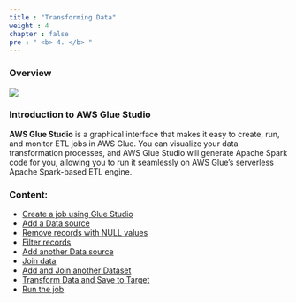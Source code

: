 ```yaml
---
title : "Transforming Data"
weight : 4
chapter : false
pre : " <b> 4. </b> "
---
```


### Overview
![](../images/4.transforming/0.png)

### Introduction to AWS Glue Studio
**AWS Glue Studio** is a graphical interface that makes it easy to create, run, and monitor ETL jobs in AWS Glue. You can visualize your data transformation processes, and AWS Glue Studio will generate Apache Spark code for you, allowing you to run it seamlessly on AWS Glue’s serverless Apache Spark-based ETL engine.

### Content:

   - [Create a job using Glue Studio](4.1_create_A_Job/)
   - [Add a Data source](4.2_add_A_Data_Source/)
   - [Remove records with NULL values](4.3_remove_NULL/)
   - [Filter records](4.4_filter_Records/)
   - [Add another Data source](4.5_add_Another_Data_Source/)
   - [Join data](4.6_join_Data/)
   - [Add and Join another Dataset](4.7_add_And_Join/)
   - [Transform Data and Save to Target](4.8_transform_Data/)
   - [Run the job](4.9_run_The_Job/)